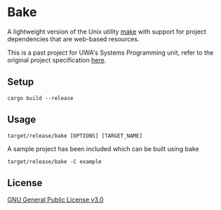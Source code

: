 # Bake

A lightweight version of the Unix utility [make](<https://en.wikipedia.org/wiki/Make_(software)>) with support for project dependencies that are web-based resources.

This is a past project for UWA's Systems Programming unit, refer to the original project specification [here](https://teaching.csse.uwa.edu.au/units/CITS2002/past-projects/p2018/summary.php).

## Setup

```
cargo build --release
```

## Usage

```
target/release/bake [OPTIONS] [TARGET_NAME]
```

A sample project has been included which can be built using bake

```
target/release/bake -C example
```

## License

[GNU General Public License v3.0](https://choosealicense.com/licenses/gpl-3.0/)
